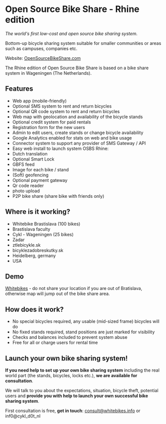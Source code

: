 Open Source Bike Share - Rhine edition
============

*The world's first low-cost and open source bike sharing system.*

Bottom-up bicycle sharing system suitable for smaller communities or areas such as campuses, companies etc.

Website: [OpenSourceBikeShare.com](http://opensourcebikeshare.com)

The Rhine edition of Open Source Bike Share is based on a bike share system in Wageningen (The Netherlands).

Features
----------
* Web app (mobile-friendly)
* Optional SMS system to rent and return bicycles
* Optional QR code system to rent and return bicycles
* Web map with geolocation and availability of the bicycle stands
* Optional credit system for paid rentals
* Registration form for the new users
* Admin to edit users, create stands or change bicycle availability
* Google Analytics enabled for stats on web and bike usage
* Connector system to support any provider of SMS Gateway / API
* Easy web install to launch system
OSBS Rhine:
* Dutch translation
* Optional Smart Lock
* GBFS feed
* Image for each bike / stand
* (Soft) geofencing
* Optional payment gateway
* Qr code reader
* photo upload
* P2P bike share (share bike with friends only)

Where is it working?
---------

* Whitebike Brastislava (100 bikes)
* Brastislava faculty
* Cykl - Wageningen (25 bikes)
* Zadar 
* ztlebicykle.sk
* bicyklezadobreskutky.sk
* Heidelberg, germany
* USA

Demo
---------
[Whitebikes](http://whitebikes.info) - do not share your location if you are out of Bratislava, otherwise map will jump out of the bike share area.

How does it work?
---------
* No special bicycles required, any usable (mid-sized frame) bicycles will do
* No fixed stands required, stand positions are just marked for visibility
* Checks and balances included to prevent system abuse
* Free for all or charge users for rental time

Launch your own bike sharing system!
---------
**If you need help to set up your own bike sharing system** including the real world part (the stands, bicycles, locks etc.), **we are available for consultation**.

We will talk to you about the expectations, situation, bicycle theft, potential users and **provide you with help to launch your own successful bike sharing system**.

First consultation is free, **get in touch**: [consult@whitebikes.info](mailto:c0nsult@whitebikes_d0t_info) or inf0@cykl_d0t_nl
